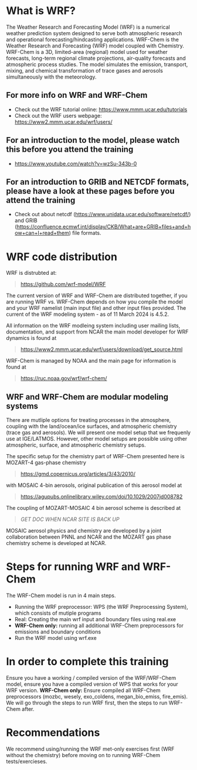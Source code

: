 # What is WRF?
The Weather Research and Forecasting Model (WRF) is a numerical weather prediction system designed to serve both atmospheric research and operational forecasting/hindcasting applications. WRF-Chem is the Weather Research and Forecasting (WRF) model coupled with Chemistry. WRF-Chem is a 3D, limited-area (regional) model used for weather forecasts,  long-term regional climate projections, air-quality forecasts and
 atmospheric process studies. The model simulates the emission, transport, mixing, and chemical transformation of trace gases and aerosols simultaneously with the meteorology.  


## For more info on WRF and WRF-Chem
- Check out the WRF tutorial online: https://www.mmm.ucar.edu/tutorials
- Check out the WRF users webpage: https://www2.mmm.ucar.edu/wrf/users/
## For an introduction to the model, please watch this before you attend the training
- https://www.youtube.com/watch?v=wzSu-343b-0
## For an introduction to GRIB and NETCDF formats, please have a look at these pages before you attend the training
- Check out about netcdf (https://www.unidata.ucar.edu/software/netcdf/) and GRIB (https://confluence.ecmwf.int/display/CKB/What+are+GRIB+files+and+how+can+I+read+them) file formats.


# WRF code distribution
WRF is distrubted at:
> https://github.com/wrf-model/WRF

The current version of WRF and WRF-Chem are distributed together, if you are running WRF vs. WRF-Chem depends on how you compile the model and your WRF namelist (main input file) and other input files provided.
The current of the WRF modeling system - as of 11 March 2024 is 4.5.2.  

All information on the WRF modleing system including user mailing lists, documentation, and support from NCAR the main model developer for WRF dynamics is found at
> https://www2.mmm.ucar.edu/wrf/users/download/get_source.html

WRF-Chem is managed by NOAA and the main page for information is found at
>  https://ruc.noaa.gov/wrf/wrf-chem/ 

## WRF and WRF-Chem are modular modeling systems
There are mutliple options for treating processes in the atmosphere, coupling with the land/ocean/ice surfaces, and atmospheric chemistry (trace gas and aerosols).  We will present one model setup that we frequenly use at IGE/LATMOS.  However, other model setups are possible using other atmospheric, surface, and atmospheric chemistry setups.

The specific setup for the chemistry part of WRF-Chem presented here is MOZART-4 gas-phase chemistry
> https://gmd.copernicus.org/articles/3/43/2010/

with MOSAIC 4-bin aerosols, original publication of this aerosol model at

>  https://agupubs.onlinelibrary.wiley.com/doi/10.1029/2007jd008782

The coupling of MOZART-MOSAIC 4 bin aerosol scheme is described at

> *GET DOC WHEN NCAR SITE IS BACK UP*

MOSAIC aerosol physics and chemistry are developed by a joint collaboration between PNNL and NCAR and the MOZART gas phase chemistry scheme is developed at NCAR.


# Steps for running WRF and WRF-Chem

The WRF-Chem model is run in 4 main steps. 
- Running the WRF preprocessor: WPS (the WRF Preprocessing System), which consists of mutiple programs
- Real: Creating the main wrf input and boundary files using real.exe
- **WRF-Chem only:** running all additional WRF-Chem preprocessors for emissions and boundary
 conditions
- Run the WRF model using wrf.exe 

# In order to complete this training
Ensure you have a working / compiled version of the WRF/WRF-Chem model, ensure you have a compiled version of WPS that works for your WRF version.  **WRF-Chem only:** Ensure compiled all WRF-Chem preprocessors (mozbc, wesely, exo_coldens, megan_bio_emiss, fire_emis).  We will go through the steps to run WRF first, then the steps to run WRF-Chem after.

# Recommendations
We recommend using/running the WRF met-only exercises first (WRF without the chemistry) before moving on to running WRF-Chem tests/exercieses.  
